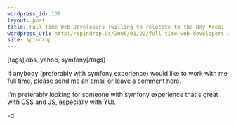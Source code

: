 ```yaml
---
wordpress_id: 136
layout: post
title: Full Time Web Developers (willing to relocate to the Bay Area)
wordpress_url: http://spindrop.us/2008/01/22/full-time-web-developers-willing-to-relocate-to-the-bay-area/
site: spindrop
---
```

[tags]jobs, yahoo, symfony[/tags]

If anybody (preferably with symfony experience) would like to work with me full time, please send me an email or leave a comment here.

I'm preferably looking for someone with symfony experience that's great with CSS and JS, especially with YUI.

-d

